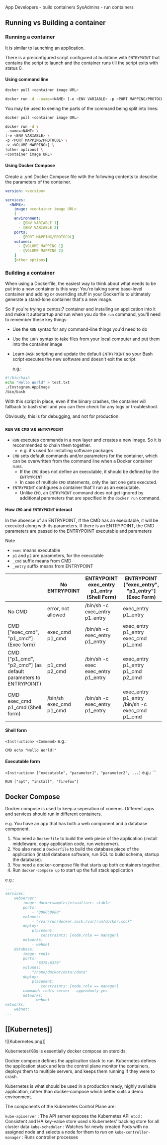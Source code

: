 App Developers - build containers
SysAdmins - run containers
## Running vs Building a container
### Running a container
It is similar to launching an application.

There is a preconfigured script configured at buildtime with `ENTRYPOINT` that contains the script to launch and the container runs till the script exits with status 0.
#### Using command line

```bash
docker pull <container image URL>

docker run -d --name=<NAME> [-e <ENV VARIABLE> -p <PORT MAPPING/PROTOCOL> -v <VOLUME MAPPING>] [other options] <container image URL>
```

You may be used to seeing the parts of the command being split into lines:

```bash
docker pull <container image URL>

docker run -d \
--name=<NAME> \
[-e <ENV VARIABLE> \
-p <PORT MAPPING/PROTOCOL> \
-v <VOLUME MAPPING>] \
[other options] \
<container image URL>
```
#### Using Docker Compose
Create a .yml Docker Compose file with the following contents to describe the parameters of the container.

```yaml
version: <version>

services:
  <NAME>:
    image: <container image URL>
    [
    environment:
      - [ENV VARIABLE 1]
      - [ENV VARIABLE 2]
    ports:
      - [PORT MAPPING/PROTOCOL]
    volumes:
      - [VOLUME MAPPING 1]
      - [VOLUME MAPPING 2]
    ]
    [other options]
```
### Building a container
When using a Dockerfile, the easiest way to think about what needs to be put into a new container is this way: You're taking some base-level container and adding or overriding stuff in your Dockerfile to ultimately generate a stand-lone container that's a new image.

So if you're trying a centos:7 container and installing an application into it and make it autostartup and run when you do the `run` command, you'll need to remember these key things:

- Use the `RUN` syntax for any command-line things you'd need to do
- Use the `COPY` syntax to take files from your local computer and put them into the container image
- Learn `BASH` scripting and update the default `ENTRYPOINT` so your Bash script executes the new software and doesn't exit the script.
  
  e.g.:
``` Bash
#!/bin/bash
echo "Hello World" > test.txt
./Instagram.AppImage
/bin/bash
```
   
With this script in place, even if the binary crashes, the container will fallback to bash shell and you can then check for any logs or troubleshoot.

Obviously, this is for debugging, and not for production.

### `RUN` vs `CMD` vs `ENTRYPOINT`

- `RUN` executes commands in a new layer and creates a new image. So it is recommended to chain them together.
	- e.g. it's used for installing software packages
- `CMD` sets default commands and/or parameters for the container, which can be overwritten from the command line when a Docker container runs.
	- If the `CMD` does not define an executable, it should be defined by the `ENTRYPOINT`
	- In case of multiple `CMD` statements, only the last one gets executed.
- `ENTRYPOINT` configures a container that'll run as an executable.
	- Unlike `CMD`, an `ENTRYPOINT` command does not get ignored by additional parameters that are specified in the `docker run` command.

#### How `CMD` and `ENTRYPOINT` interact
In the absence of an ENTRYPOINT, If the CMD has an executable, it will be executed along with its parameters. If there is an ENTRYPOINT, the CMD parameters are passed to the ENTRYPOINT executable and parameters

> [!NOTE]
> - `exec` means executable
> - `p1` and `p2` are parameters, for the executable
> - `_cmd` suffix means from CMD
> - `_entry` suffix means from ENTRYPOINT

|                                                                | No ENTRYPOINT           | ENTRYPOINT exec_entry p1_entry (Shell Form) | ENTRYPOINT ["exec_entry", "p1_entry"] (Exec Form) |
| -------------------------------------------------------------- | ----------------------- | ------------------------------------------- | ------------------------------------------------- |
| No CMD                                                         | error, not allowed      | /bin/sh -c exec_entry p1_entry              | exec_entry p1_entry                               |
| CMD ["exec_cmd", "p1_cmd"] (Exec form)                         | exec_cmd p1_cmd         | /bin/sh -c exec_entry p1_entry              | exec_entry p1_entry exec_cmd p1_cmd               |
| CMD ["p1_cmd", "p2_cmd"] (as default parameters to ENTRYPOINT) | p1_cmd p2_cmd           | /bin/sh -c exec exec_entry p1_entry         | exec_entry p1_entry p1_cmd p2_cmd                 |
| CMD exec_cmd p1_cmd (Shell form)                               | /bin/sh exec_cmd p1_cmd | /bin/sh -c exec_entry p1_entry              | exec_entry p1_entry /bin/sh -c exec_cmd p1_cmd    |

#### Shell form
`<Instruction> <Command>`
e.g.: 
```
CMD echo "Hello World!"
```

#### Executable form
`<Instruction> ["executable", "parameter1", "parameter2", ...]`
e.g.: ```
```
RUN ["apt", "install", "firefox"]
```

## Docker Compose
Docker compose is used to keep a seperation of conerns. Different apps and services should run in different containers.

e.g. You have an app that has both a web component and a database component.

1. You need a `Dockerfile` to build the web piece of the application (install middleware, copy application code, run webserver).
2. You also need a `Dockerfile` to build the database piece of the application (install database software, run SQL to build schema, startup the database).
3. You need a docker-compose file that starts up both containers together.
4. Run `docker-compose up` to start up the full stack application

e.g.:
```yaml
...
services:
	webserver:
		image: dockersamples/visualizer: stable
		ports:
			- "8080:8080"
		volumes:
			- "/var/run/docker.sock:/var/run/docker.sock"
		deploy:
			placement:
				constraints: [node.role == manager]
		networks:
			- webnet
	database:
		image: redis
		ports:
			- "6379:6379"
		volumes:
			"/home/docker/data:/data"
		deploy:
			placement:
				constraints: [node.role == manager]
		command: redis-server --appendonly yes
		networks:
			- webnet
networks:
	webnet:
...
```

## [[Kubernetes]]

![[Kubernetes.png]]

Kubernetes/K8s is essentially docker compose on steroids.

Docker compose defines the application stack to run.
Kubernetes defines the application stack and lets the control plane monitor the containers, deploys them to multiple servers, and keeps them running if they were to crash.

Kubernetes is what should be used in a production ready, highly available application, rather than docker-compose which better suits a demo environment.

The components of the Kubernetes Control Plane are:

`kube-apiserver` : The API server exposes the Kubernetes API 
`etcd` : Consistent and HA key-value store used s Kubernetes' backing store for all cluster data
`kube-scheduler` : Watches for newly created Pods with no assigned node and selects a node for them to run on
`kube-controller-manager` : Runs controller processes